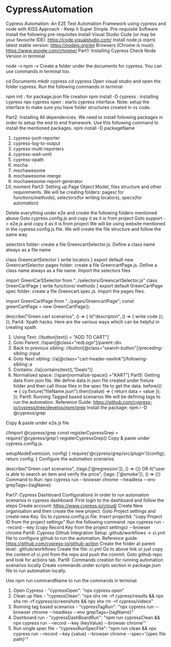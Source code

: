 # CypressAutomation

Cypress Automation: An E2E Test Automation Framework using cypress and node with KISS Approach - Keep it Super Simple.
Pre-requisite Software
Install the following pre-requisites
Install Visual Studio Code (or may be your favourite IDE): https://code.visualstudio.com/
Install node.js (npm) latest stable version: https://nodejs.org/en
Browsers (Chrome is must): https://www.google.com/chrome/
Part1: Installing Cypress
Check Node Version in terminal

node -v
npm -v
Create a folder under the documents for cypress. You can use commands in terminal too.

cd Documents
mkdir cypress
cd cypress
Open visual studio and open the folder cypress. Run the following commands in terminal

npm init : for package.json file creation
npm install -D cypress : installing cypress
npx cypress open : starts cypress interface.
Note: setup the interface to make sure you have folder structures created in vs code.

Part2: Installing All dependencies.
We need to install following packages in order to setup the end to end framework.
Use this following command to install the mentioned packages. npm install -D packageName
 1. cypress-junit-reporter
 2. cypress-log-to-output
 3. cypress-multi-reporters
 4. cypress-wait-until
 5. cypress-xpath
 6. mocha
 7. mochawesome
 8. mochawesome-merge
 9. mochawesome-report-generator
10. moment
Part3: Setting up Page Object Model, files structure and other requirements.
We will be creating folders: pages( for functions/methods), selectors(for writing locators), specs(for automation)

Delete everything under e2e and create the following folders mentioned above
Goto cypress.config.js and copy it as it is from project
Goto support -> e2e.js and copy it as it is from project
We will be using website mentioned in the cypress.config.js file. We will create the file structure and follow the same way.

selectors folder: create a file GreencartSelector.js. Define a class name always as a file name

class GreencartSelector {
     write locators
   }
   export default new GreencartSelector
pages folder: create a file GreencartPage.js. Define a class name always as a file name. Import the selectors files

import GreenCarSSelector from "../selectors/GreencartSelector.js"
  class GreenCartPage {
    write functions/ methods
  }
  export default GreenCartPage
spec folder: create a file Greencart.spec.js. Import the pages files.

import GreenCartPage from "../pages/GreencartPage";
const greenCartPage = new GreenCartPage();

describe("Green cart scenarios", () => {
it("descripton", () => {
  write code
  });
});
Part4: Xpath hacks.
Here are the various ways which can be helpful in creating xpath.
 1. Using Text: //button[text() = "ADD TO CART"]
 2. Goto Parent: //span[@class="redLogo"]/parent::div
 3. Back to previous sibling: //button[@class="search-button"]/preceding-sibling::input
 4. Goto Next sibling: //a[@class="cart-header-navlink"]/following-sibling::a
 5. Contains: //a[contains(text(),"Deals")]
 6. Normalised space: //span[normalize-space() ="KART"] 
Part5: Getting data from json file.
We define data in json file created under fixture folder and then call those files in the spec file to get the data.
  before(() => {
  cy.fixture("fileName.json").then((value) => {
    return data = value
    });
 });
Part6: Running Tagged based scenarios
We will be defining tags to run the automation. Reference Guide: https://github.com/cypress-io/cypress/tree/develop/npm/grep
Install the package: npm i -D @cypress/grep

Copy & paste under e2e.js file

//Import @cypress/grep
const registerCypressGrep = require('@cypress/grep')
registerCypressGrep()
Copy & paste under cypress.config.js.

setupNodeEvents(on, config) {
require('@cypress/grep/src/plugin')(config);
return config;
}
Configure the automation scenarios

describe("Green cart scenarios", {tags:['@regression']}, () => {}) 
OR
it("user is able to search an item and verify the price", {tags: ['@smoke']}, () => {})
Command to Run: npx cypress run --browser chrome --headless --env grepTags={tagName}

Part7: Cypress Dashboard Configurations
In order to run automation scenarios in cypress dashboard. First login to the dashboard and follow the steps
Create account: https://www.cypress.io/cloud/
Create New organisation and then create the new project.
Goto Project settings and create new Key.
Go to cypress.config.js file. Insert projectId: "copy Project ID from the project settings"
Run the following command: npx cypress run --record --key {copy Record Key from the project settings} --browser chrome
Part8: Cypress Github Integration
Setup .github/workflows -> ci.yml file to configure github to run the automation. Reference guide: https://github.com/cypress-io/github-action
Create the folder at parent level: .github/workflows
Create the file: ci.yml
Go to above link or just copy the content of ci.yml from the repo and push the commit.
Goto github repo and look for actions tab.
Part9: Commands creation for running automation scenarios locally
Create commands under scripts section in package.json file to run automation locally.

Use npm run commandName to run the commands in terminal.
1. Open Cypress - "cypressOpen": "npx cypress open"
2. Clean up files - "cypressClean": "npx shx rm -rf cypress/results && npx shx rm -rf cypress/screenshots && npx shx rm -rf cypress/videos"
3. Running tag based scenarios - "cypressTagRun": "npx cypress run --browser chrome --headless --env grepTags={tagName}"
4. Dashboard run - "cypressDashBoardRun": "npm run cypressClean && npx cypress run --record --key {keyValue} --browser chrome'"
5. Run single spec file - "cypressRunSpecFile": "npm run clean && npx cypress run --record --key {value} --browser chrome --spec='{spec file path}'"
